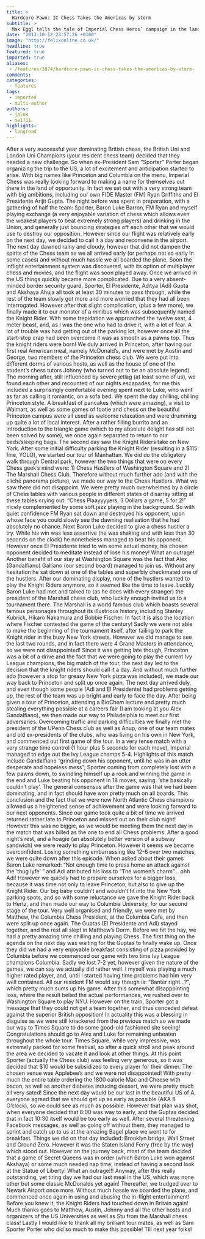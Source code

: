 ```yaml
---
title: >
  Hardcore Pawn: IC Chess Takes the Americas by storm
subtitle: >
  Max Eggl tells the tale of Imperial Chess Heros’ campaign in the land of Freedom. Ah, ‘Murica
date: "2013-10-12 23:57:26 +0100"
image: "http://felixonline.co.uk/"
headline: true
featured: true
imported: true
aliases:
 - /features/3874/hardcore-pawn-ic-chess-takes-the-americas-by-storm-
comments:
categories:
 - features
tags:
 - imported
 - multi-author
authors:
 - jal08
 - me1711
highlights:
 - longread
---
```


After a very successful year dominating British chess, the British Uni and London Uni Champions (your resident chess team) decided that they needed a new challenge. So when ex-President Sam “Sporter” Porter began organizing the trip to the US, a lot of excitement and anticipation started to arise. With big names like Princeton and Columbia on the menu, Imperial Chess was really looking forward to making a name for themselves out there in the land of opportunity. In fact we set out with a very strong team with big ambitions, including our own FIDE Master (FM) Ryan Griffiths and El Presidente Arijit Gupta.
 The night before was spent in preparation, with a gathering of half the team: Sporter, Baron Luke Barron, FM Ryan and myself playing exchange (a very enjoyable variation of chess which allows even the weakest players to beat extremely strong players) and drinking in the Union, and generally just bouncing strategies off each other that we would use to destroy our opposition. However since our flight was relatively early on the next day, we decided to call it a day and reconvene in the airport.
 The next day dawned rainy and cloudy, however that did not dampen the spirits of the Chess team as we all arrived early (or perhaps not so early in some cases) and without much hassle we all boarded the plane. Soon the inflight entertainment system was discovered, with its option of multiplayer chess and movies, and the flight was soon played away.
 Once we arrived in the US things quickly became more complicated. Due to a very absent-minded border security guard, Sporter, El Presidente, Aditya (Adi) Gupta and Akshaya Ahuja all took at least 30 minutes to pass through, while the rest of the team slowly got more and more worried that they had all been interrogated. However after that slight complication, (plus a few more), we finally made it to our monster of a minibus which was subsequently named the Knight Rider. With some trepidation we approached the twelve seat, 4 meter beast, and, as I was the one who had to drive it, with a lot of fear. A lot of trouble was had getting out of the parking lot, however once all the start-stop crap had been overcome it was as smooth as a pawns top. Thus the knight riders were born!
 We duly arrived in Princeton, after having our first real American meal, namely McDonald’s, and were met by Austin and George, two members of the Princeton chess club. We were put into different dorms of various hosts, as well as the house of one of the student’s chess tutors Johnny (who turned out to be an absolute legend).
 The morning after, still influenced by severe jetlag (at least some of us), we found each other and recounted of our nights escapades, for me this included a surprisingly comfortable evening spent next to Luke, who went as far as calling it romantic, on a sofa bed. We spent the day chilling, chilling Princeton style. A breakfast of pancakes (which were amazing), a visit to Walmart, as well as some games of footie and chess on the beautiful Princeton campus were all used as welcome relaxation and were drumming up quite a lot of local interest. After a rather filling burrito and an introduction to the triangle game (which to my absolute delight has still not been solved by some), we once again separated to return to our beds/sleeping bags.
 The second day saw the Knight Riders take on New York. After some initial difficulty parking the Knight Rider (resulting in a $115 fine, YOLO), we started our tour of Manhattan. We did do the obligatory walk through Central park, however the two things that were on every Chess geek’s mind were: 1) Chess Hustlers of Washington Square and 2) The Marshall Chess Club. Therefore without much further ado (and with the cliché panorama picture), we made our way to the Chess Hustlers. What we saw there did not disappoint. We were pretty much overwhelmed by a circle of Chess tables with various people in different states of disarray sitting at these tables crying out: “Chess Plaayyyyers, 3 Dollars a game, 5 for 2!” nicely complemented by some soft jazz playing in the background.
 So with quiet confidence FM Ryan sat down and destroyed his opponent, upon whose face you could slowly see the dawning realisation that he had absolutely no chance. Next Baron Luke decided to give a chess hustler a try. While his win was less assertive (he was shaking and with less than 30 seconds on the clock) he nonetheless managed to beat his opponent. However once El Presidente tried to win some actual money, his chosen opponent decided to meditate instead of lose his money! What an outrage! Another benefit of our stay at Washington Square was the fact that Alex (Gandalfiano) Galliano (our second board) managed to join us. Without any hesitation he sat down at one of the tables and superbly checkmated one of the hustlers.
 After our dominating display, none of the hustlers wanted to play the Knight Riders anymore, so it seemed like the time to leave. Luckily Baron Luke had met and talked to (as he does with every stranger) the president of the Marshall chess club, who luckily enough invited us to a tournament there.
 The Marshall is a world famous club which boasts several famous personages throughout its illustrious history, including Stanley Kubrick, Hikaro Nakamura and Bobbie Fischer. In fact it is also the location where Fischer contested the game of the century!
 Sadly we were not able to make the beginning of the tournament itself, after failing to park the Knight rider in the busy New York streets. However we did manage to see the last two rounds, and in fact there were 4 Grand Masters in attendance, so we were not disappointed! Since it was getting late though, Princeton was a bit of a drive and the fact that we were going to play the current Ivy League champions, the big match of the tour, the next day led to the decision that the knight riders should call it a day. And without much further ado (however a stop for greasy New York pizza was included), we made our way back to Princeton and split up once again.
 The next day arrived duly, and even though some people (Adi and El Presidente) had problems getting up, the rest of the team was up bright and early to face the day. After being given a tour of Princeton, attending a BioChem lecture and pretty much stealing everything possible at a careers fair (I am looking at you Alex Gandalfiano), we then made our way to Philadelphia to meet our first adversaries. Overcoming traffic and parking difficulties we finally met the president of the UPenn Chess club as well as Anup, one of our team mates and old ex-presidents of the clubs, who was living on his own in New York, and commenced out first game of the tour. In a very tense match with a very strange time control (1 hour plus 5 seconds for each move), Imperial managed to edge out the Ivy League champs 5-4. Highlights of this match include Gandalfiano “grinding down his opponent, until he was in an utter desperate and hopeless mess”; Sporter coming from completely lost with a few pawns down, to swindling himself up a rook and winning the game in the end and Luke beating his opponent in 18 moves, saying: ‘she basically couldn’t play’.
 The general consensus after the game was that we had been dominating, and in fact should have won pretty much on all boards. This conclusion and the fact that we were now North Atlantic Chess champions allowed us a heightened sense of achievement and were looking forward to our next opponents.
 Since our game took quite a bit of time we arrived returned rather late to Princeton and missed out on their club night! However this was no biggie, as we would be meeting them the next day in the match that was billed as the one to end all Chess problems.
 After a good night’s rest, and a hoagie (an absolutely better version of a subway sandwich) we were ready to play Princeton. However it seems we became overconfident. Losing something embarrassing like 12-6 over two matches, we were quite down after this episode. When asked about their games Baron Luke remarked: “Not enough time to press home an attack against the ‘thug lyfe’ ” and Adi attributed his loss to “The women’s charm”... ohh Adi!
 However we quickly had to prepare ourselves for a bigger loss, because it was time not only to leave Princeton, but also to give up the Knight Rider. Our big baby couldn’t and wouldn’t fit into the New York parking spots, and so with some reluctance we gave the Knight Rider back to Hertz, and then made our way to Columbia University, for our second stage of the tour.
 Very well organised and friendly, we were met by Matthew, the Columbia Chess President, at the Columbia Cafe, and then were split up once again. The Guptas (El Presidente and Adi) stayed together, and the rest all slept in Matthew’s Dorm. Before we hit the hay, we had a pretty amazing time chilling and playing Chess.
 The first thing on the agenda on the next day was waiting for the Guptas to finally wake up. Once they did we had a very enjoyable breakfast consisting of pizza provided by Columbia before we commenced our game with two time Ivy League champions Columbia. Sadly we lost 7-2 yet, however given the nature of the games, we can say we actually did rather well. I myself was playing a much higher rated player, and, until I started having time problems had him very well contained. All our resident FM would say though is: “Banter right...?”, which pretty much sums up his game.
 After this somewhat disappointing loss, where the result belied the actual performances, we rushed over to Washington Square to play NYU. However on the train, Sporter got a message that they could not get a team together, and thus conceded defeat against the superior British opposition! In actuality this was a blessing in disguise as we were still knackered from the previous match so we made our way to Times Square to do some good-old fashioned site seeing! Congratulations should go to Alex and Luke for remaining unbeaten throughout the whole tour.
 Times Square, while very impressive, was extremely packed for some festival, so after a quick stroll and peak around the area we decided to vacate it and look at other things. At this point Sporter (actually the Chess club) was feeling very generous, so it was decided that $10 would be subsidized to every player for their dinner. The chosen venue was Applebee’s and we were not disappointed! With pretty much the entire table ordering the 1800 calorie Mac and Cheese with bacon, as well as another diabetes inducing dessert, we were pretty much all very sated!
 Since the next day would be our last in the beautiful US of A, everyone agreed that we should get up as early as possible (AKA 8 O’clock), so we could see as much as possible. However that plan was shot, when everyone decided that 8:00 was way to early, and the Guptas decided that in fact 10:30 itself would be too early as well. After several threatening Facebook messages, as well as going off without them, they managed to sprint and catch up to us at the amazing Bagel place we went to for breakfast.
 Things we did on that day included: Brooklyn bridge, Wall Street and Ground Zero. However it was the Staten Island Ferry (free by the way) which stood out. However on the journey back, most of the team decided that a game of Secret Queens was in order (which Baron Luke won against Akshaya) or some much needed nap time, instead of having a second look at the Statue of Liberty! What an outrage!!!
 Anyway, after this really outstanding, yet tiring day we had our last meal in the US, which was none other but some classic McDonalds yet again! Thereafter, we trudged over to Newark Airport once more. Without much hassle we boarded the plane, and commenced once again in using and abusing the in-flight entertainment! Before you knew it, the Knight Riders had touched down in Britain again!
 Much thanks goes to Matthew, Austin, Johnny and all the other hosts and organizers of the US Universities as well as Stu from the Marshall chess class! Lastly I would like to thank all my brilliant tour mates, as well as Sam Sporter Porter who did so much to make this possible! Till next year folks!
